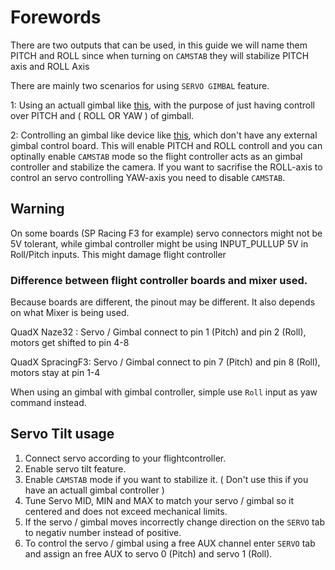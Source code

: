 # Forewords

There are two outputs that can be used, in this guide we will name them PITCH and ROLL since when turning on `CAMSTAB` they will stabilize PITCH axis and ROLL Axis

There are mainly two scenarios for using `SERVO GIMBAL` feature.


1: Using an actuall gimbal like  [this](http://www.banggood.com/Upgrade-Debugging-Edition-JIYI-FPV-G3-3D-3-Axis-Gimbal-For-Gopro-Hero3-3-Hero4-Aerial-Photography-p-1031482.html?rmmds=search), with the purpose of just having controll over PITCH and ( ROLL OR YAW ) of gimball.

2: Controlling an gimbal like device like [this](https://www.youtube.com/watch?v=Py_RLdZwAlc&t=81s), which don't have any external gimbal control board. This will enable PITCH and ROLL controll and you can optinally enable `CAMSTAB` mode so the flight controller acts as an gimbal controller and stabilize the camera. If you want to sacrifise the ROLL-axis to control an servo controlling YAW-axis you need to disable `CAMSTAB`.

## Warning

On some boards (SP Racing F3 for example) servo connectors might not be 5V tolerant, while gimbal controller might be using INPUT_PULLUP 5V in Roll/Pitch inputs. This might damage flight controller

###  Difference between flight controller boards and mixer used.

Because boards are different, the pinout may be different. It also depends on what Mixer is being used.

QuadX Naze32    : Servo / Gimbal connect to pin 1 (Pitch) and pin 2 (Roll), motors get shifted to pin 4-8

QuadX SpracingF3: Servo / Gimbal connect to pin 7 (Pitch) and pin 8 (Roll), motors stay at pin 1-4

When using an gimbal with gimbal controller, simple use `Roll` input as yaw command instead.


## Servo Tilt usage

1. Connect servo according to your flightcontroller.  
1. Enable servo tilt feature.  
1. Enable `CAMSTAB` mode if you want to stabilize it. ( Don't use this if you have an actuall gimbal controller )  
1. Tune Servo MID, MIN and MAX to match your servo / gimbal so it centered and does not exceed mechanical limits.  
1. If the servo / gimbal moves incorrectly change direction on the `SERVO` tab to negativ number instead of positive.  
1. To control the servo / gimbal using a free AUX channel enter `SERVO` tab and assign an free AUX to servo 0 (Pitch) and servo 1 (Roll).  
